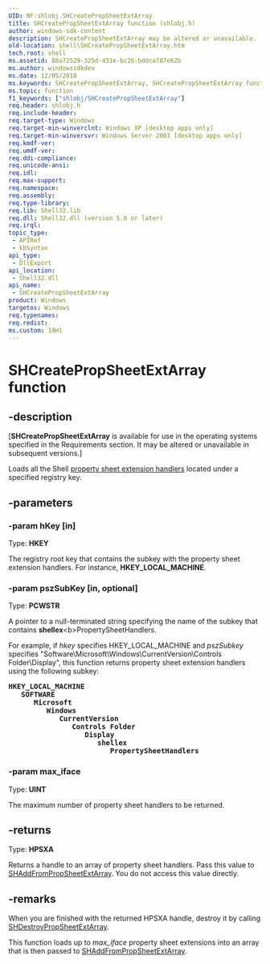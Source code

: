 ```yaml
---
UID: NF:shlobj.SHCreatePropSheetExtArray
title: SHCreatePropSheetExtArray function (shlobj.h)
author: windows-sdk-content
description: SHCreatePropSheetExtArray may be altered or unavailable.
old-location: shell\SHCreatePropSheetExtArray.htm
tech.root: shell
ms.assetid: 88a72529-325d-431e-bc26-bddca787e62b
ms.author: windowssdkdev
ms.date: 12/05/2018
ms.keywords: SHCreatePropSheetExtArray, SHCreatePropSheetExtArray function [Windows Shell], _win32_SHCreatePropSheetExtArray, shell.SHCreatePropSheetExtArray, shlobj/SHCreatePropSheetExtArray
ms.topic: function
f1_keywords: ["shlobj/SHCreatePropSheetExtArray"]
req.header: shlobj.h
req.include-header: 
req.target-type: Windows
req.target-min-winverclnt: Windows XP [desktop apps only]
req.target-min-winversvr: Windows Server 2003 [desktop apps only]
req.kmdf-ver: 
req.umdf-ver: 
req.ddi-compliance: 
req.unicode-ansi: 
req.idl: 
req.max-support: 
req.namespace: 
req.assembly: 
req.type-library: 
req.lib: Shell32.lib
req.dll: Shell32.dll (version 5.0 or later)
req.irql: 
topic_type:
 - APIRef
 - kbSyntax
api_type:
 - DllExport
api_location:
 - Shell32.dll
api_name:
 - SHCreatePropSheetExtArray
product: Windows
targetos: Windows
req.typenames: 
req.redist: 
ms.custom: 19H1
---
```


# SHCreatePropSheetExtArray function


## -description


<p class="CCE_Message">[<b>SHCreatePropSheetExtArray</b> is available for use in the operating systems specified in the Requirements section. It may be altered or unavailable in subsequent versions.]

Loads all the Shell <a href="https://docs.microsoft.com/previous-versions/windows/desktop/legacy/cc144106(v=vs.85)">property sheet extension handlers</a> located under a specified registry key.


## -parameters




### -param hKey [in]

Type: <b>HKEY</b>

The registry root key that contains the subkey with the property sheet extension handlers. For instance, <b>HKEY_LOCAL_MACHINE</b>.


### -param pszSubKey [in, optional]

Type: <b>PCWSTR</b>

A pointer to a null-terminated string specifying the name of the subkey that contains <b>shellex</b>\<b>PropertySheetHandlers</b>.

For example, if  <i>hkey</i> specifies HKEY_LOCAL_MACHINE and <i>pszSubkey</i> specifies "Software\Microsoft\Windows\CurrentVersion\Controls Folder\Display", this function returns property sheet extension handlers using the following subkey:


<pre xml:space="preserve"><b>HKEY_LOCAL_MACHINE</b>
   <b>SOFTWARE</b>
      <b>Microsoft</b>
         <b>Windows</b>
            <b>CurrentVersion</b>
               <b>Controls Folder</b>
                  <b>Display</b>
                     <b>shellex</b>
                        <b>PropertySheetHandlers</b></pre>



### -param max_iface

Type: <b>UINT</b>

The maximum number of property sheet handlers to be returned.


## -returns



Type: <b>HPSXA</b>

Returns a handle to an array of property sheet handlers. Pass this value to <a href="https://docs.microsoft.com/windows/desktop/api/shlobj_core/nf-shlobj_core-shaddfrompropsheetextarray">SHAddFromPropSheetExtArray</a>. You do not access this value directly.




## -remarks



When you are finished with the returned HPSXA handle, destroy it by calling <a href="https://docs.microsoft.com/windows/desktop/api/shlobj_core/nf-shlobj_core-shdestroypropsheetextarray">SHDestroyPropSheetExtArray</a>.

This function loads up to <i>max_iface</i> property sheet extensions into an array that is then passed to <a href="https://docs.microsoft.com/windows/desktop/api/shlobj_core/nf-shlobj_core-shaddfrompropsheetextarray">SHAddFromPropSheetExtArray</a>.



